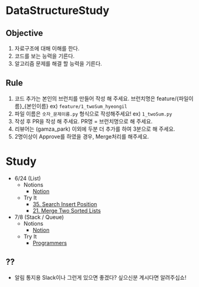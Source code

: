 # DataStructureStudy

## Objective
1. 자료구조에 대해 이해를 한다.
2. 코드를 보는 능력을 기른다.
3. 알고리즘 문제를 해결 할 능력을 기른다.

## Rule
1. 코드 추가는 본인의 브런치를 만들어 작성 해 주세요. 브런치명은 feature/{파일이름}_{본인이름} ex) `feature/1_twoSum_hyeongil`
2. 파일 이름은 `숫자_문제이름.py` 형식으로 작성해주세요! ex) `1_twoSum.py`
3. 작성 후 PR을 작성 해 주세요. PR명 = 브런치명으로 해 주세요.
4. 리뷰어는 (gamza_park) 이외에 두분 더 추가를 하여 3분으로 해 주세요.
5. 2명이상이 Approve를 하였을 경우, Merge처리를 해주세요.

# Study
- 6/24 (List)
  - Notions
    - [Notion](https://almond-horn-824.notion.site/6-24-Study-d64516fb77a74afd9c6f7626edf3393f?pvs=4)
  - Try It
    - [35. Search Insert Position](https://leetcode.com/problems/search-insert-position/)
    - [21. Merge Two Sorted Lists](https://leetcode.com/problems/merge-two-sorted-lists/)
- 7/8 (Stack / Queue)
  - Notions
    - [Notion](https://almond-horn-824.notion.site/Stack-Que-3636225b3650405eb7e452579885510e?pvs=4)
  - Try It
    - [Programmers](https://school.programmers.co.kr/learn/courses/30/lessons/42583)
## ??
- 알림 통지용 Slack이나 그런게 있으면 좋겠다? 싶으신분 계시다면 알려주십쇼!